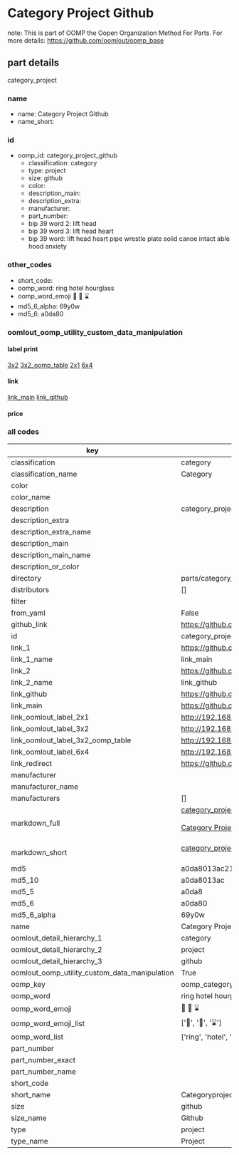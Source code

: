 # Category Project Github  

note: This is part of OOMP the Oopen Organization Method For Parts. For more details: https://github.com/oomlout/oomp_base

##  part details
  



category_project



### name
* name: Category Project Github
* name_short: 
### id
* oomp_id: category_project_github
  * classification: category
  * type: project
  * size: github
  * color: 
  * description_main: 
  * description_extra: 
  * manufacturer: 
  * part_number: 
  * bip 39 word 2: lift head
  * bip 39 word 3: lift head heart
  * bip 39 word: lift head heart pipe wrestle plate solid canoe intact able hood anxiety

### other_codes
* short_code: 
* oomp_word: ring hotel hourglass
* oomp_word_emoji :ring: :hotel: :hourglass:
* md5_6_alpha: 69y0w
* md5_6: a0da80






### oomlout_oomp_utility_custom_data_manipulation
#### label print
[3x2](http://192.168.1.245:1112/?label=oomp%2069y0w)
[3x2_oomp_table](http://192.168.1.108:1112/?label=oomp%2069y0w)
[2x1](http://192.168.1.242:1112/?label=oomp%2069y0w)
[6x4](http://192.168.1.55:1112/?label=oomp%2069y0w)    

#### link

[link_main](https://github.com/oomlout/oomlout_oomp_version_1_messy/tree/main/parts/category_project_github) [link_github](https://github.com/oomlout/oomlout_oomp_version_1_messy/tree/main/parts/category_project_github)                             

#### price







### all codes 
| key | value |  
| --- | --- |  
| classification | category |  
| classification_name | Category |  
| color |  |  
| color_name |  |  
| description | category_project |  
| description_extra |  |  
| description_extra_name |  |  
| description_main |  |  
| description_main_name |  |  
| description_or_color |   |  
| directory | parts/category_project_github |  
| distributors | [] |  
| filter |  |  
| from_yaml | False |  
| github_link | https://github.com/oomlout/oomlout_oomp_part_src/tree/main/parts/category_project_github |  
| id | category_project_github |  
| link_1 | https://github.com/oomlout/oomlout_oomp_version_1_messy/tree/main/parts/category_project_github |  
| link_1_name | link_main |  
| link_2 | https://github.com/oomlout/oomlout_oomp_version_1_messy/tree/main/parts/category_project_github |  
| link_2_name | link_github |  
| link_github | https://github.com/oomlout/oomlout_oomp_version_1_messy/tree/main/parts/category_project_github |  
| link_main | https://github.com/oomlout/oomlout_oomp_version_1_messy/tree/main/parts/category_project_github |  
| link_oomlout_label_2x1 | http://192.168.1.242:1112/?label=oomp%2069y0w |  
| link_oomlout_label_3x2 | http://192.168.1.245:1112/?label=oomp%2069y0w |  
| link_oomlout_label_3x2_oomp_table | http://192.168.1.108:1112/?label=oomp%2069y0w |  
| link_oomlout_label_6x4 | http://192.168.1.55:1112/?label=oomp%2069y0w |  
| link_redirect | https://github.com/oomlout/oomlout_oomp_version_1_messy/tree/main/parts/category_project_github |  
| manufacturer |  |  
| manufacturer_name |  |  
| manufacturers | [] |  
| markdown_full | [category_project_github](none)<br>[](none)<br>[Category Project Github](none)<br><br> |  
| markdown_short | [category_project_github](none)<br><br> |  
| md5 | a0da8013ac2199d698ff2a54d49a840b |  
| md5_10 | a0da8013ac |  
| md5_5 | a0da8 |  
| md5_6 | a0da80 |  
| md5_6_alpha | 69y0w |  
| name | Category Project Github |  
| oomlout_detail_hierarchy_1 | category |  
| oomlout_detail_hierarchy_2 | project |  
| oomlout_detail_hierarchy_3 | github |  
| oomlout_oomp_utility_custom_data_manipulation | True |  
| oomp_key | oomp_category_project_github |  
| oomp_word | ring hotel hourglass |  
| oomp_word_emoji | :ring: :hotel: :hourglass: |  
| oomp_word_emoji_list | [':ring:', ':hotel:', ':hourglass:'] |  
| oomp_word_list | ['ring', 'hotel', 'hourglass'] |  
| part_number |  |  
| part_number_exact |  |  
| part_number_name |  |  
| short_code |  |  
| short_name | Categoryproject |  
| size | github |  
| size_name | Github |  
| type | project |  
| type_name | Project |  

